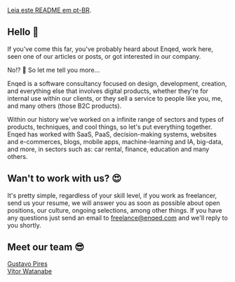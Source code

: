 [Leia este README em pt-BR](https://github.com/enqed/.github/blob/main/profile/pt-br.md).

## Hello 👋

If you've come this far, you've probably heard about Enqed, work here, seen one of our articles or posts, or got interested in our company.

No!? 👀 So let me tell you more...

Enqed is a software consultancy focused on design, development, creation, and everything else that involves digital products, whether they're for internal use within our clients, or they sell a service to people like you, me, and many others (those B2C products).

Within our history we've worked on a infinite range of sectors and types of products, techniques, and cool things, so let's put everything together. Enqed has worked with SaaS, PaaS, decision-making systems, websites and e-commerces, blogs, mobile apps, machine-learning and IA, big-data, and more, in sectors such as: car rental, finance, education and many others.

## Wan't to work with us? 😍

It's pretty simple, regardless of your skill level, if you work as freelancer, send us your resume, we will answer you as soon as possible about open positions, our culture, ongoing selections, among other things. If you have any questions just send an email to freelance@enqed.com and we'll reply to you shortly.

## Meet our team 😎

[Gustavo Pires](https://www.linkedin.com/in/gustavo-gon-pires/)<br>
[Vitor Watanabe](https://www.linkedin.com/in/vitorwatanabe/)
